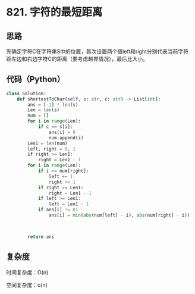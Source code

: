 # **821. 字符的最短距离**

## 思路

先确定字符C在字符串S中的位置，其次设置两个值left和right分别代表当前字符距左边和右边字符C的距离（要考虑越界情况），最后比大小。

## 代码（Python）

```python
class Solution:
    def shortestToChar(self, s: str, c: str) -> List[int]:
        ans = [-1] * len(s)
        Len = len(s)
        num = []
        for i in range(Len):
            if c == s[i]:
                ans[i] = 0
                num.append(i)
        Len1 = len(num)
        left, right = 0, 1
        if right >= Len1:
            right = Len1 - 1
        for i in range(Len):
            if i >= num[right]:
                left += 1
                right += 1
            if right >= Len1:
                right = Len1 - 1
            if left >= Len1:
                left = Len1 - 1
            if ans[i] != 0:
                ans[i] = min(abs(num[left] - i), abs(num[right] - i))
        


        return ans
```

## 复杂度

时间复杂度：O(n)

空间复杂度：o(n)